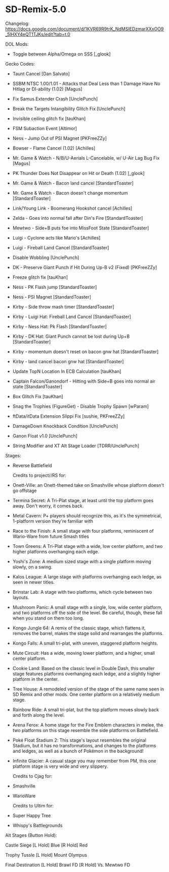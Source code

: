 # SD-Remix-5.0
Changelog: https://docs.google.com/document/d/1KVR69R9trK_NdMSIEDzmarXXxOO9_5lHXY4eQT1TJKs/edit?tab=t.0

DOL Mods:

* Toggle between Alpha/Omega on SSS [_glook]


Gecko Codes:
* Taunt Cancel [Dan Salvato]

* SSBM NTSC 1.00/1.01 - Attacks that Deal Less than 1 Damage Have No Hitlag or DI-ability (1.02) [Magus]

* Fix Samus Extender Crash [UnclePunch]

* Break the Targets Intangibility Glitch Fix [UnclePunch]

* Invisible ceiling glitch fix [tauKhan]

* FSM Subaction Event [Altimor]

* Ness - Jump Out of PSI Magnet [PKFreeZZy]

* Bowser - Flame Cancel (1.02) [Achilles]

* Mr. Game & Watch - N/B/U-Aerials L-Cancelable, w/ U-Air Lag Bug Fix [Magus]

* PK Thunder Does Not Disappear on Hit or Death (1.02) [_glook]

* Mr. Game & Watch - Bacon land cancel [StandardToaster]

* Mr. Game & Watch - Bacon doesn't change momentum [StandardToaster]

* Link/Young Link - Boomerang Hookshot cancel [Achilles]

* Zelda - Goes into normal fall after Din's Fire [StandardToaster]

* Mewtwo - Side+B puts foe into MissFoot State [StandardToaster]

* Luigi - Cyclone acts like Mario's [Achilles]

* Luigi - Fireball Land Cancel [StandardToaster]

* Disable Wobbling [UnclePunch]

* DK - Preserve Giant Punch if Hit During Up-B v2 (Fixed) [PKFreeZZy]

* Freeze glitch fix [tauKhan]

* Ness - PK Flash jump [StandardToaster]

* Ness - PSI Magnet [StandardToaster]

* Kirby - Side throw mash timer [StandardToaster]

* Kirby - Luigi Hat: Fireball Land Cancel [StandardToaster]

* Kirby - Ness Hat: Pk Flash [StandardToaster]

* Kirby - DK Hat: Giant Punch cannot be lost during Up+B [StandardToaster]

* Kirby - momentum doesn't reset on bacon gnw hat [StandardToaster]

* Kirby - land cancel bacon gnw hat [StandardToaster]

* Update TopN Location In ECB Calculation [tauKhan]

* Captain Falcon/Ganondorf - Hitting with Side+B goes into normal air state [StandardToaster]

* Box Glitch Fix [tauKhan]

* Snag the Trophies (FigureGet) - Disable Trophy Spawn [wParam]

* ftData/itData Extension Slippi Fix [sushie, PKFreeZZy]

* DamageDown Knockback Condition [UnclePunch]

* Ganon Float v1.0 [UnclePunch]

* String Modifier and XT Alt Stage Loader [TDRR/UnclePunch]


Stages:

* Reverse Battlefield


  Credits to project//RS for:

* Onett-Ville: an Onett-themed take on Smashville whose platform doesn't go offstage

* Termina Secret: A Tri-Plat stage, at least until the top platform goes away. Don't worry, it comes back.

* Metal Cavern: P+ players should recognize this, as it's the symmetrical, 1-platform version they're familiar with

* Race to the Finish: A small stage with four platforms, reminiscent of Wario-Ware from future Smash titles

* Town Greens: A Tri-Plat stage with a wide, low center platform, and two higher platforms overhanging each edge.

* Yoshi's Zone: A medium sized stage with a single platform moving slowly, on a swing.

* Kalos League: A large stage with platforms overhanging each ledge, as seen in newer titles.

* Brinstar Lab: A stage with two platforms, which cycle between two layouts.

* Mushroom Panic: A small stage with a single, low, wide center platform, and two platforms off the side of the level. Be careful, though, these fall when you stand on them too long.

* Kongo Jungle 64: A remix of the classic stage, which flattens it, removes the barrel, makes the stage solid and rearranges the platforms.

* Kongo Falls: A small tri-plat, with uneven, staggered platform heights.

* Mute Circuit: Has a wide, moving lower platform, and a higher, small center platform.

* Cookie Land: Based on the classic level in Double Dash, this smaller stage features platforms overhanging each ledge, and a slightly higher platform in the center.

* Tree House: A remodeled version of the stage of the same name seen in SD Remix and other mods. One center platform on a relatively medium stage.

* Rainbow Ride: A small tri-plat, but the top platform moves slowly back and forth along the level.

* Arena Ferox: A home stage for the Fire Emblem characters in melee, the two platforms on this stage resemble the side platforms on Battlefield.

* Poké Float Stadium 2: This stage's layout resembles the original Stadium, but it has no transformations, and changes to the platforms and ledges, as well as a bunch of Pokémon in the background!

* Infinite Glacier: A casual stage you may remember from PM, this one platform stage is very wide and very slippery.



  Credits to Cjag for:

* Smashville

* WarioWare



  Credits to Ultim for:

* Super Happy Tree

* Whispy's Battlegrounds


Alt Stages (Button Hold):

Castle Siege
[L Hold] Blue
[R Hold] Red

Trophy Tussle
[L Hold] Mount Olympus

Final Destination
[L Hold] Brawl FD
[R Hold] Vs. Mewtwo FD
